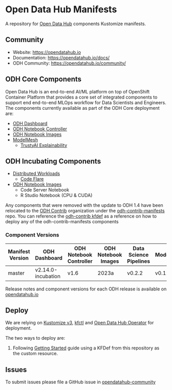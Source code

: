 # Open Data Hub Manifests
A repository for [Open Data Hub](https://opendatahub.io) components Kustomize manifests.

## Community

* Website: https://opendatahub.io
* Documentation: https://opendatahub.io/docs/
* ODH Community: https://opendatahub.io/community/

## ODH Core Components

Open Data Hub is an end-to-end AI/ML platform on top of OpenShift Container Platform that provides a core set of integrated components to support end end-to-end MLOps workflow for Data Scientists and Engineers. The components currently available as part of the ODH Core deployment are:

* [ODH Dashboard](https://github.com/opendatahub-io/odh-dashboard)
* [ODH Notebook Controller](odh-notebook-controller/README.md)
* [ODH Notebook Images](https://github.com/opendatahub-io/notebooks/blob/main/README.md)
* [ModelMesh](model-mesh/README.md)
  * [TrustyAI Explainability](https://github.com/trustyai-explainability)

## ODH Incubating Components
* [Distributed Workloads](https://github.com/opendatahub-io/distributed-workloads)
  * [Code Flare](https://github.com/project-codeflare)
* [ODH Notebook Images](https://github.com/opendatahub-io/odh-manifests/tree/master/notebook-images/overlays/additional)
  * Code Server Notebook
  * R Studio Notebook (CPU & CUDA)

Any components that were removed with the update to ODH 1.4 have been relocated to the [ODH Contrib](https://github.com/opendatahub-io-contrib) organization under the [odh-contrib-manifests](https://github.com/opendatahub-io-contrib/odh-contrib-manifests) repo.  You can reference the [odh-contrib kfdef](kfdef/odh-contrib.yaml) as a reference on how to deploy any of the odh-contrib-manifests components

### Component Versions

| Manifest Version | ODH Dashboard      | ODH Notebook Controller | ODH Notebook Images | Data Science Pipelines | ModelMesh |
| ---------------- | ------------------ | ----------------------- | ------------------- |----------------------- | --------- |
| master           | v2.14.0-incubation | v1.6                    | 2023a               | v0.2.2                 | v0.11.0   |

Release notes and component versions for each ODH release is available on [opendatahub.io](https://opendatahub.io/blog/?type=release)

## Deploy

We are relying on [Kustomize v3](https://github.com/kubernetes-sigs/kustomize), [kfctl](https://github.com/kubeflow/kfctl) and [Open Data Hub Operator](https://github.com/opendatahub-io/opendatahub-operator/blob/master/README.md) for deployment.

The two ways to deploy are:

1. Following [Getting Started](https://opendatahub.io/docs/quick-installation/) guide using a KFDef from this repository as the custom resource.

## Issues
To submit issues please file a GitHub issue in [opendatahub-community](https://github.com/opendatahub-io/opendatahub-community/issues)
